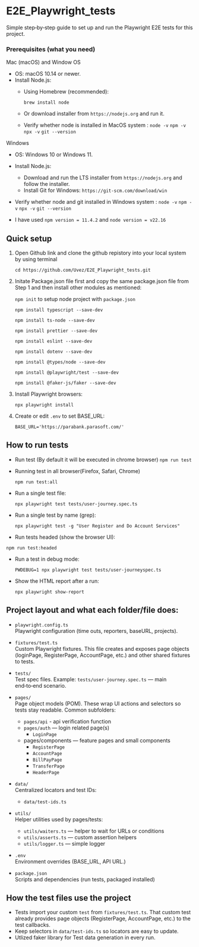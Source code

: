 # E2E_Playwright_tests

Simple step‑by‑step guide to set up and run the Playwright E2E tests for this project.

### Prerequisites (what you need)

Mac (macOS) and Window OS

- OS: macOS 10.14 or newer.
- Install Node.js:
  - Using Homebrew (recommended):

    `brew install node`

  - Or download installer from `https://nodejs.org` and run it.
  - Verify whether node is installed in MacOS system :
    `node -v`
    `npm -v`
    `npx -v`
    `git --version`

Windows

- OS: Windows 10 or Windows 11.
- Install Node.js:
  - Download and run the LTS installer from `https://nodejs.org` and follow the installer.
  - Install Git for Windows: `https://git-scm.com/download/win`

- Verify whether node and git installed in Windows system :
  `node -v`
  `npm -v`
  `npx -v`
  `git --version`

- I have used `npm version = 11.4.2` and `node version = v22.16`

## Quick setup

1. Open Github link and clone the github repistory into your local system by using terminal

   `cd https://github.com/Uvez/E2E_Playwright_tests.git`

2. Initate Package.json file first and copy the same package.json file from Step 1 and then install other modules as mentioned: 

   `npm init` to setup node project with `package.json`

   `npm install typescript --save-dev`

   `npm install ts-node --save-dev`

   `npm install prettier --save-dev`

   `npm install eslint --save-dev`

   `npm install dotenv --save-dev`

   `npm install @types/node --save-dev`

   `npm install @playwright/test --save-dev`

   `npm install @faker-js/faker --save-dev`

3. Install Playwright browsers:

   `npx playwright install`

4. Create or edit `.env` to set BASE_URL:

   `BASE_URL='https://parabank.parasoft.com/'`

## How to run tests

- Run test (By default it will be executed in chrome browser)
  `npm run test`

- Running test in all browser(Firefox, Safari, Chrome)

  `npm run test:all`

- Run a single test file:

  `npx playwright test tests/user-journey.spec.ts`

- Run a single test by name (grep):

  `npx playwright test -g "User Register and Do Account Services"`

- Run tests headed (show the browser UI):

`npm run test:headed`

- Run a test in debug mode:

  `PWDEBUG=1 npx playwright test tests/user-journeyspec.ts`

- Show the HTML report after a run:

  `npx playwright show-report`

## Project layout and what each folder/file does:

- `playwright.config.ts`  
  Playwright configuration (time outs, reporters, baseURL, projects).

- `fixtures/test.ts`  
  Custom Playwright fixtures. This file creates and exposes page objects (loginPage, RegisterPage, AccountPage, etc.) and other shared fixtures to tests.

- `tests/`  
  Test spec files. Example: `tests/user-journey.spec.ts` — main end‑to‑end scenario.

- `pages/`  
  Page object models (POM). These wrap UI actions and selectors so tests stay readable. Common subfolders:
  - `pages/api` - api verification function
  - `pages/auth` — login related page(s)
    - `LoginPage`
  - pages/components — feature pages and small components
    - `RegisterPage`
    - `AccountPage`
    - `BillPayPage`
    - `TransferPage`
    - `HeaderPage`

- `data/`  
  Centralized locators and test IDs:
  - `data/test-ids.ts`

- `utils/`  
  Helper utilities used by pages/tests:
  - `utils/waiters.ts` — helper to wait for URLs or conditions
  - `utils/asserts.ts` — custom assertion helpers
  - `utils/logger.ts` — simple logger

- `.env`  
  Environment overrides (BASE_URL, API URL.)

- `package.json`  
  Scripts and dependencies (run tests, packaged installed)

## How the test files use the project

- Tests import your custom `test` from `fixtures/test.ts`. That custom test already provides page objects (RegisterPage, AccountPage, etc.) to the test callbacks.
- Keep selectors in `data/test-ids.ts` so locators are easy to update.
- Utlized faker library for Test data generation in every run.
